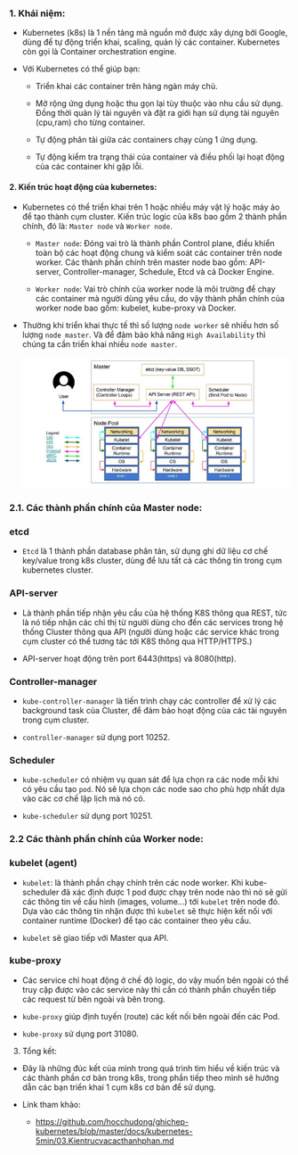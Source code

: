 ### 1. Khái niệm:

- Kubernetes (k8s) là 1 nền tảng mã nguồn mở được xây dựng bởi Google, dùng để tự động triển khai, scaling, quản lý các container. Kubernetes còn gọi là Container orchestration engine.

- Với Kubernetes có thể giúp bạn:

	* Triển khai các container trên hàng ngàn máy chủ.
	
	* Mở rộng ứng dụng hoặc thu gọn lại tùy thuộc vào nhu cầu sử dụng. Đồng thời quản lý tài nguyên và đặt ra giới hạn sử dụng tài nguyên (cpu,ram) cho từng container.
	
	* Tự động phân tải giữa các containers chạy cùng 1 ứng dụng.
	
	* Tự động kiểm tra trạng thái của container và điều phối lại hoạt động của các container khi gặp lỗi.
	
#### 2. Kiến trúc hoạt động của kubernetes:

- Kubernetes có thể triển khai trên 1 hoặc nhiều máy vật lý hoặc máy ảo để tạo thành cụm cluster. Kiến trúc logic của k8s bao gồm 2 thành phần chính, đó là: `Master node` và `Worker node`.

	* `Master node`: Đóng vai trò là thành phần Control plane, điều khiển toàn bộ các hoạt động chung và kiểm soát các container trên node worker. Các thành phần chính trên master node bao gồm: API-server, Controller-manager, Schedule, Etcd và cả Docker Engine. 

	* `Worker node`: Vai trò chính của worker node là môi trường để chạy các container mà người dùng yêu cầu, do vậy thành phần chính của worker node bao gồm: kubelet, kube-proxy và Docker.
	
- Thường khi triển khai thực tế thì số lượng `node worker` sẽ nhiều hơn số lượng `node master`. Và để đảm bảo khả năng `High Availability` thì chúng ta cần triển khai nhiều `node master`.

  ![alt](../images/kientruc.png)

### 2.1. Các thành phần chính của Master node:

### etcd

- `Etcd` là 1 thành phần database phân tán, sử dụng ghi dữ liệu cơ chế key/value trong k8s cluster, dùng để lưu tất cả các thông tin trong cụm kubernetes cluster.

### API-server

- Là thành phần tiếp nhận yêu cầu của hệ thống K8S thông qua REST, tức là nó tiếp nhận các chỉ thị từ người dùng cho đến các services trong hệ thống Cluster thông qua API (người dùng hoặc các service khác trong cụm cluster có thể tương tác tới K8S thông qua HTTP/HTTPS.)

- API-server hoạt động trên port 6443(https) và 8080(http).

### Controller-manager

- `kube-controller-manager` là tiến trình chạy các controller để xử lý các background task của Cluster, để đảm bảo hoạt động của các tài nguyên trong cụm cluster.

- `controller-manager` sử dụng port 10252.

### Scheduler

- `kube-scheduler` có nhiệm vụ quan sát để lựa chọn ra các node mỗi khi có yêu cầu tạo `pod`. Nó sẽ lựa chọn các node sao cho phù hợp nhất dựa vào các cơ chế lập lịch mà nó có.

- `kube-scheduler` sử dụng port 10251.

### 2.2 Các thành phần chính của Worker node:

### kubelet (agent)

- `kubelet`: là thành phần chạy chính trên các node worker. Khi kube-scheduler đã xác định được 1 pod được chạy trên node nào thì nó sẽ gửi các thông tin về cấu hình (images, volume...) tới `kubelet` trên node đó. Dựa vào các thông tin nhận được thì `kubelet` sẽ thực hiện kết nối với container runtime (Docker) để tạo các container theo yêu cầu.

- `kubelet` sẽ giao tiếp với Master qua API.

### kube-proxy

- Các service chỉ hoạt động ở chế độ logic, do vậy muốn bên ngoài có thể truy cập được vào các service này thì cần có thành phần chuyển tiếp các request từ bên ngoài và bên trong.

- `kube-proxy` giúp định tuyến (route) các kết nối bên ngoài đến các Pod.

- `kube-proxy` sử dụng port 31080.

3. Tổng kết:

- Đây là những đúc kết của mình trong quá trình tìm hiểu về kiến trúc và các thành phần cơ bản trong k8s, trong phần tiếp theo mình sẽ hướng dẫn các bạn triển khai 1 cụm k8s cơ bản để sử dụng.

- Link tham khảo:

	* https://github.com/hocchudong/ghichep-kubernetes/blob/master/docs/kubernetes-5min/03.Kientrucvacacthanhphan.md





